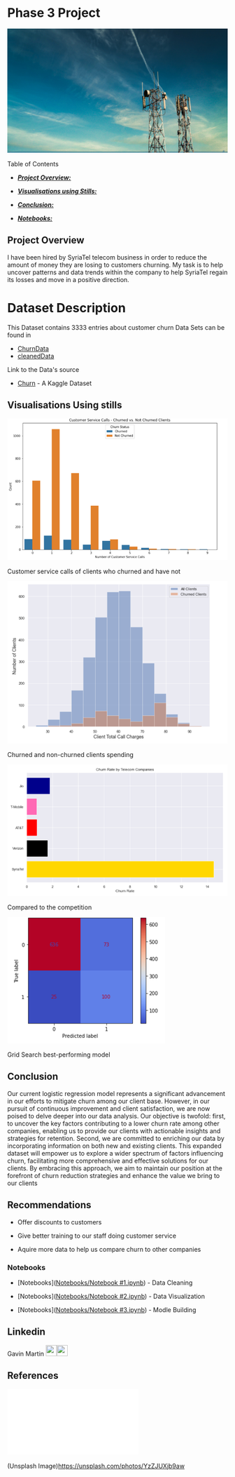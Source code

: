 # Phase 3 Project
![image info](Images/Celltower.jpg)

Table of Contents

* [***Project Overview:***](#project-overview)

* [***Visualisations using Stills:***](#visualisations-using-stills) 

* [***Conclusion:***](#conclusion)

* [***Notebooks:***](#notebooks)


## Project Overview
I have been hired by SyriaTel telecom business in order to reduce the amount of money they are losing to customers churning.
My task is to help uncover patterns and data trends within the company to help SyriaTel regain its losses and move in a positive direction.

# Dataset Description
This Dataset contains 3333 entries about customer churn
Data Sets can be found in 
* [ChurnData](Data/churn.csv) 
* [cleanedData](Data/clean_churn.csv)

Link to the Data's source
* [Churn](https://www.kaggle.com/datasets/becksddf/churn-in-telecoms-dataset) - A Kaggle Dataset


## Visualisations Using stills

![image info](Images/barservicecalls.png)

Customer service calls of clients who churned and have not

![image info](Images/ChurnClientSpend.png)

Churned and non-churned clients spending

![image info](Images/Comp.png)

Compared to the competition 

![image info](Images/gsmod.png)

Grid Search best-performing model 

## Conclusion
Our current logistic regression model represents a significant advancement in our efforts to mitigate churn among our client base. However, in our pursuit of continuous improvement and client satisfaction, we are now poised to delve deeper into our data analysis. Our objective is twofold: first, to uncover the key factors contributing to a lower churn rate among other companies, enabling us to provide our clients with actionable insights and strategies for retention. Second, we are committed to enriching our data by incorporating information on both new and existing clients. This expanded dataset will empower us to explore a wider spectrum of factors influencing churn, facilitating more comprehensive and effective solutions for our clients. By embracing this approach, we aim to maintain our position at the forefront of churn reduction strategies and enhance the value we bring to our clients

## Recommendations 
* Offer discounts to customers 

* Give better training to our staff doing customer service

* Aquire more data to help us compare churn to other companies 

### Notebooks
* [Notebooks]([Notebooks/Notebook #1.ipynb](https://github.com/GitHbGav/3-project/blob/main/Notebooks/Notebook%20%231.ipynb))  - Data Cleaning

* [Notebooks]([Notebooks/Notebook #2.ipynb](https://github.com/GitHbGav/3-project/blob/main/Notebooks/Notebook%20%232.ipynb))  - Data Visualization 

* [Notebooks]([Notebooks/Notebook #3.ipynb](https://github.com/GitHbGav/3-project/blob/main/Notebooks/Notebook%20%233.ipynb)) - Modle Building 


  


## Linkedin
Gavin Martin <a href = "https://github.com/GitHbGav"><img src='https://cdn.pixabay.com/photo/2022/01/30/13/33/github-6980894_1280.png' width = '25' height='25'></a><a href="https://www.linkedin.com/in/gavin-martin-/"><img src='https://upload.wikimedia.org/wikipedia/commons/8/81/LinkedIn_icon.svg' width = '25' height='25'></a>  


## References
![Presentation](Images/SyriaTel_Presentation.pdf)

(Unsplash Image)https://unsplash.com/photos/YzZJUXjb9aw

